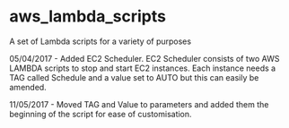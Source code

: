# aws_lambda_scripts
A set of Lambda scripts for a variety of purposes


05/04/2017 - Added EC2 Scheduler.
EC2 Scheduler consists of two AWS LAMBDA scripts to stop and start EC2 instances.
Each instance needs a TAG called Schedule and a value set to AUTO but this can easily be amended.

11/05/2017 - Moved TAG and Value to parameters and added them the beginning of the script
for ease of customisation.

